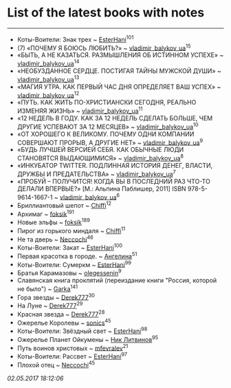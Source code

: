 # List of the latest books with notes
---

* Коты-Воители: Знак трех ~ [EsterHani](users/305/30558181-vkontakte)<sup>101</sup>
* (7) «ПОЧЕМУ Я БОЮСЬ ЛЮБИТЬ?» ~ [vladimir_balykov_ua](users/423/423302481-vkontakte)<sup>15</sup>
* «БЫТЬ, А НЕ КАЗАТЬСЯ. РАЗМЫШЛЕНИЯ ОБ ИСТИННОМ УСПЕХЕ» ~ [vladimir_balykov_ua](users/423/423302481-vkontakte)<sup>14</sup>
* «НЕОБУЗДАННОЕ СЕРДЦЕ. ПОСТИГАЯ ТАЙНЫ МУЖСКОЙ ДУШИ» ~ [vladimir_balykov_ua](users/423/423302481-vkontakte)<sup>13</sup>
* «МАГИЯ УТРА. КАК ПЕРВЫЙ ЧАС ДНЯ ОПРЕДЕЛЯЕТ ВАШ УСПЕХ» ~ [vladimir_balykov_ua](users/423/423302481-vkontakte)<sup>12</sup>
* «ПУТЬ. КАК ЖИТЬ ПО-ХРИСТИАНСКИ СЕГОДНЯ, РЕАЛЬНО ИЗМЕНЯЯ ЖИЗНЬ» ~ [vladimir_balykov_ua](users/423/423302481-vkontakte)<sup>11</sup>
* «12 НЕДЕЛЬ В ГОДУ. КАК ЗА 12 НЕДЕЛЬ СДЕЛАТЬ БОЛЬШЕ, ЧЕМ ДРУГИЕ УСПЕВАЮТ ЗА 12 МЕСЯЦЕВ» ~ [vladimir_balykov_ua](users/423/423302481-vkontakte)<sup>10</sup>
* «ОТ ХОРОШЕГО К ВЕЛИКОМУ. ПОЧЕМУ ОДНИ КОМПАНИИ СОВЕРШАЮТ ПРОРЫВ, А ДРУГИЕ НЕТ» ~ [vladimir_balykov_ua](users/423/423302481-vkontakte)<sup>9</sup>
* «БУДЬ ЛУЧШЕЙ ВЕРСИЕЙ СЕБЯ. КАК ОБЫЧНЫЕ ЛЮДИ СТАНОВЯТСЯ ВЫДАЮЩИМИСЯ» ~ [vladimir_balykov_ua](users/423/423302481-vkontakte)<sup>8</sup>
* «ИНКУБАТОР TWITTER. ПОДЛИННАЯ ИСТОРИЯ ДЕНЕГ, ВЛАСТИ, ДРУЖБЫ И ПРЕДАТЕЛЬСТВА» ~ [vladimir_balykov_ua](users/423/423302481-vkontakte)<sup>7</sup>
* «ПРОБУЙ – ПОЛУЧИТСЯ! КОГДА ВЫ В ПОСЛЕДНИЙ РАЗ ЧТО-ТО ДЕЛАЛИ ВПЕРВЫЕ?»   [М.: Альпина Паблишер, 2011]  ISBN 978-5-9614-1667-1 ~ [vladimir_balykov_ua](users/423/423302481-vkontakte)<sup>6</sup>
* Бриллиантовый шепот ~ [Chiffi](users/105/105831994080785626680-google)<sup>12</sup>
* Архимаг ~ [foksik](users/173/1734575-vkontakte)<sup>191</sup>
* Новые эльфы ~ [foksik](users/173/1734575-vkontakte)<sup>189</sup>
* Пирог из горького миндаля ~ [Chiffi](users/105/105831994080785626680-google)<sup>11</sup>
* Не та дверь ~ [Neccochi](users/126/12601720503917094896-mailru)<sup>46</sup>
* Коты-Воители: Закат ~ [EsterHani](users/305/30558181-vkontakte)<sup>100</sup>
* Первая красотка в городе. ~ [Ангелина](users/837/83788782-vkontakte)<sup>51</sup>
* Коты-Воители: Сумеркм ~ [EsterHani](users/305/30558181-vkontakte)<sup>99</sup>
* Братья Карамазовы ~ [olegessenin](users/390/3901448-vkontakte)<sup>9</sup>
* Славянская книга проклятий (переиздание книги "Россия, которой не было") ~ [Garka](users/115/115753719718250012620-google)<sup>141</sup>
* Гора звезды ~ [Derek777](users/153/15386028-yandex)<sup>30</sup>
* На Луне ~ [Derek777](users/153/15386028-yandex)<sup>29</sup>
* Красная звезда ~ [Derek777](users/153/15386028-yandex)<sup>28</sup>
* Ожерелье Королевы ~ [sonics](users/588/5880221-vkontakte)<sup>45</sup>
* Коты-Воители: Звёздный свет ~ [EsterHani](users/305/30558181-vkontakte)<sup>98</sup>
* Ожерелье Планет Ойкумены ~ [Ник Литвинов](users/241/241974816-vkontakte)<sup>95</sup>
* Путь воинов христовых ~ [mfevralev](users/140/140966150-vkontakte)<sup>21</sup>
* Коты-Воители: Рассвет ~ [EsterHani](users/305/30558181-vkontakte)<sup>97</sup>
* Плохой отец ~ [Neccochi](users/126/12601720503917094896-mailru)<sup>45</sup>


_02.05.2017 18:12:06_
